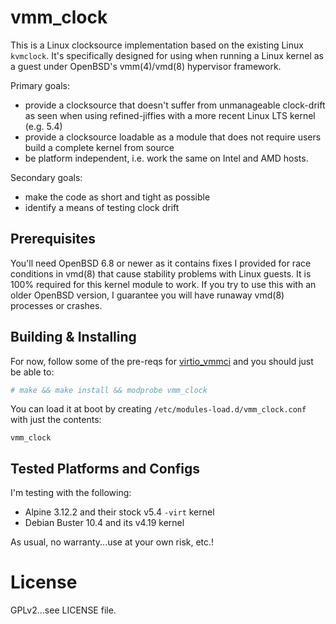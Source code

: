 # vmm_clock

This is a Linux clocksource implementation based on the existing Linux
`kvmclock`. It's specifically designed for using when running a Linux
kernel as a guest under OpenBSD's vmm(4)/vmd(8) hypervisor framework.

Primary goals:
- provide a clocksource that doesn't suffer from unmanageable
  clock-drift as seen when using refined-jiffies with a more recent
  Linux LTS kernel (e.g. 5.4)
- provide a clocksource loadable as a module that does not require
  users build a complete kernel from source
- be platform independent, i.e. work the same on Intel and AMD hosts.

Secondary goals:
- make the code as short and tight as possible
- identify a means of testing clock drift

## Prerequisites

You'll need OpenBSD 6.8 or newer as it contains fixes I provided for
race conditions in vmd(8) that cause stability problems with Linux
guests. It is 100% required for this kernel module to work. If you try
to use this with an older OpenBSD version, I guarantee you will have
runaway vmd(8) processes or crashes.

## Building & Installing

For now, follow some of the pre-reqs for
[virtio_vmmci](https://github.com/voutilad/virtio_vmmci) and you
should just be able to:

```sh
# make && make install && modprobe vmm_clock
```

You can load it at boot by creating
`/etc/modules-load.d/vmm_clock.conf` with just the contents:

```
vmm_clock
```

## Tested Platforms and Configs

I'm testing with the following:
- Alpine 3.12.2 and their stock v5.4 `-virt` kernel
- Debian Buster 10.4 and its v4.19 kernel

As usual, no warranty...use at your own risk, etc.!

# License
GPLv2...see LICENSE file.
